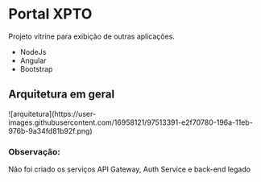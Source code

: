 # Portal XPTO
Projeto vitrine para exibição de outras aplicações.

<ul>
  <li>NodeJs</li>
  <li>Angular</li>
  <li>Bootstrap</li>
</ul>

<h2>Arquitetura em geral</h2>
![arquitetura](https://user-images.githubusercontent.com/16958121/97513391-e2f70780-196a-11eb-976b-9a34fd81b92f.png)

<h3>Observação:</h3>
Não foi criado os serviços API Gateway, Auth Service e back-end legado




